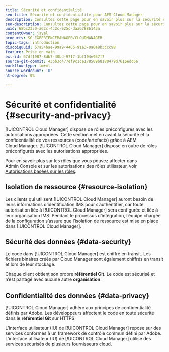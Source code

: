 ```yaml
---
title: Sécurité et confidentialité
seo-title: Sécurité et confidentialité pour AEM Cloud Manager
description: Consultez cette page pour en savoir plus sur la sécurité et la confidentialité de vos ressources (code/artefacts).
seo-description: Consultez cette page pour en savoir plus sur la sécurité et la confidentialité de vos ressources (code/artefacts) grâce à AEM Cloud Manager.
uuid: 68bc2330-a62c-4c2c-925c-daa6788b143a
contentOwner: jsyal
products: SG_EXPERIENCEMANAGER/CLOUDMANAGER
topic-tags: introduction
discoiquuid: 67a54bae-99a9-4405-91e3-9a0a8b3ccc98
feature: Prise en main
exl-id: 67df1987-8db7-40bd-9717-1bf194e957f7
source-git-commit: 43bb3c477ef9c1ce178509b8180479d7616edc66
workflow-type: tm+mt
source-wordcount: '0'
ht-degree: 0%

---
```


# Sécurité et confidentialité {#security-and-privacy}

[!UICONTROL Cloud Manager] dispose de rôles préconfigurés avec les autorisations appropriées. Cette section met en avant la sécurité et la confidentialité de vos ressources (code/artefacts) grâce à AEM Cloud Manager. [!UICONTROL Cloud Manager] dispose en outre de rôles préconfigurés avec les autorisations appropriées.

Pour en savoir plus sur les rôles que vous pouvez affecter dans Admin Console et sur les autorisations des rôles utilisateur, voir [Autorisations basées sur les rôles](/help/using/role-based-permissions.md).


## Isolation de ressource {#resource-isolation}

Les clients qui utilisent [!UICONTROL Cloud Manager] auront besoin de leurs informations d’identification IMS pour s’authentifier, car toute autorisation liée à [!UICONTROL Cloud Manager] sera configurée et liée à leur organisation IMS. Pendant le processus d’intégration, l’équipe chargée de la configuration s’assure que l’isolation de ressource est mise en place dans [!UICONTROL Cloud Manager].

## Sécurité des données {#data-security}

Le code dans [!UICONTROL Cloud Manager] est chiffré en transit. Les fichiers binaires créés par Cloud Manager sont également chiffrés en transit et lors de leur stockage.

Chaque client obtient son propre **référentiel Git**. Le code est sécurisé et n’est partagé avec aucune autre **organisation**.

## Confidentialité des données {#data-privacy}

[!UICONTROL Cloud Manager] adhère aux principes de confidentialité définis par Adobe. Les développeurs affectent le code en toute sécurité dans le **référentiel Git** sur HTTPS.

L’interface utilisateur (IU) de [!UICONTROL Cloud Manager] repose sur des services conformes à un framework de contrôle commun défini par Adobe. L’interface utilisateur (IU) de [!UICONTROL Cloud Manager] utilise des services sécurisés de plusieurs fournisseurs cloud.

